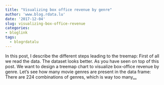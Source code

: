 ```yaml
---
title: "Visualizing box office revenue by genre"
author: 'www.blog.rdata.lu'
date: '2017-12-04'
slug: visualizing-box-office-revenue
categories:
- bloglink
tags:
  - blogrdatalu
---
```


In this post, I describe the different steps leading to the treemap: First of all we read the data. The dataset looks better. As you have seen on top of this post. We want to design a treemap chart to visualize box-office revenue by genre. Let’s see how many movie genres are present in the data frame: There are 224 combinations of genres, which is way too many[... <i class="fas fa-external-link-alt"></i>](http://www.blog.rdata.lu/post/2017-12-04-visualizing-box-office-revenue-by-genre/)

